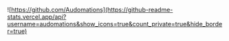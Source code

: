 ![https://github.com/Audomations](https://github-readme-stats.vercel.app/api?username=audomations&show_icons=true&count_private=true&hide_border=true)
